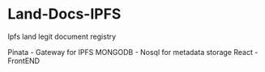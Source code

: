 # Land-Docs-IPFS
Ipfs land legit document registry

Pinata - Gateway for IPFS
MONGODB - Nosql for metadata storage
React - FrontEND
